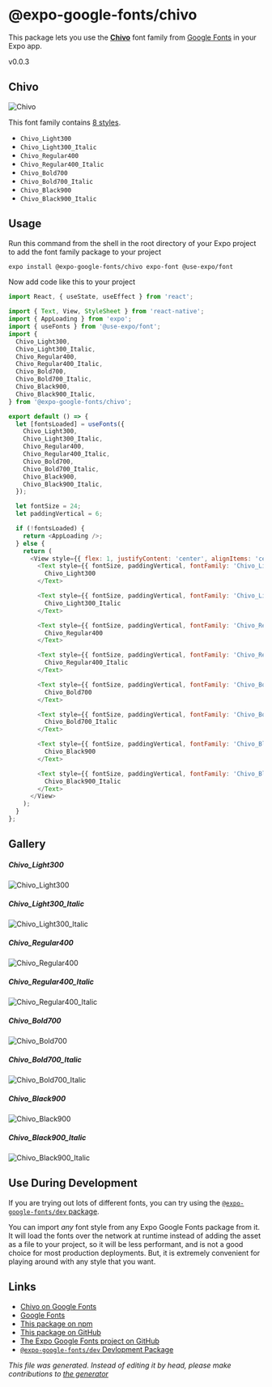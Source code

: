 # @expo-google-fonts/chivo

This package lets you use the [**Chivo**](https://fonts.google.com/specimen/Chivo) font family from [Google Fonts](https://fonts.google.com/) in your Expo app.

v0.0.3

## Chivo

![Chivo](./font-family.png)

This font family contains [8 styles](#gallery).

- `Chivo_Light300`
- `Chivo_Light300_Italic`
- `Chivo_Regular400`
- `Chivo_Regular400_Italic`
- `Chivo_Bold700`
- `Chivo_Bold700_Italic`
- `Chivo_Black900`
- `Chivo_Black900_Italic`

## Usage

Run this command from the shell in the root directory of your Expo project to add the font family package to your project
```sh
expo install @expo-google-fonts/chivo expo-font @use-expo/font
```

Now add code like this to your project
```js
import React, { useState, useEffect } from 'react';

import { Text, View, StyleSheet } from 'react-native';
import { AppLoading } from 'expo';
import { useFonts } from '@use-expo/font';
import {
  Chivo_Light300,
  Chivo_Light300_Italic,
  Chivo_Regular400,
  Chivo_Regular400_Italic,
  Chivo_Bold700,
  Chivo_Bold700_Italic,
  Chivo_Black900,
  Chivo_Black900_Italic,
} from '@expo-google-fonts/chivo';

export default () => {
  let [fontsLoaded] = useFonts({
    Chivo_Light300,
    Chivo_Light300_Italic,
    Chivo_Regular400,
    Chivo_Regular400_Italic,
    Chivo_Bold700,
    Chivo_Bold700_Italic,
    Chivo_Black900,
    Chivo_Black900_Italic,
  });

  let fontSize = 24;
  let paddingVertical = 6;

  if (!fontsLoaded) {
    return <AppLoading />;
  } else {
    return (
      <View style={{ flex: 1, justifyContent: 'center', alignItems: 'center' }}>
        <Text style={{ fontSize, paddingVertical, fontFamily: 'Chivo_Light300' }}>
          Chivo_Light300
        </Text>

        <Text style={{ fontSize, paddingVertical, fontFamily: 'Chivo_Light300_Italic' }}>
          Chivo_Light300_Italic
        </Text>

        <Text style={{ fontSize, paddingVertical, fontFamily: 'Chivo_Regular400' }}>
          Chivo_Regular400
        </Text>

        <Text style={{ fontSize, paddingVertical, fontFamily: 'Chivo_Regular400_Italic' }}>
          Chivo_Regular400_Italic
        </Text>

        <Text style={{ fontSize, paddingVertical, fontFamily: 'Chivo_Bold700' }}>
          Chivo_Bold700
        </Text>

        <Text style={{ fontSize, paddingVertical, fontFamily: 'Chivo_Bold700_Italic' }}>
          Chivo_Bold700_Italic
        </Text>

        <Text style={{ fontSize, paddingVertical, fontFamily: 'Chivo_Black900' }}>
          Chivo_Black900
        </Text>

        <Text style={{ fontSize, paddingVertical, fontFamily: 'Chivo_Black900_Italic' }}>
          Chivo_Black900_Italic
        </Text>
      </View>
    );
  }
};

```

## Gallery

##### Chivo_Light300
![Chivo_Light300](./994635489f0d118a198cb7efcdd1b61cbd4431c9e6426fffad5b731c4d2c1a5c.ttf.png)

##### Chivo_Light300_Italic
![Chivo_Light300_Italic](./f512baee58b1fc81a387836a8de41c055d2bebbfde221bd5f6829c1db58d9baa.ttf.png)

##### Chivo_Regular400
![Chivo_Regular400](./c45551e766074f40061345617f0e07c5a4a2ecbd70ce90f3c7456284827c3184.ttf.png)

##### Chivo_Regular400_Italic
![Chivo_Regular400_Italic](./1940d6e1383f625468fbb0231dc6d8ea95eda2d8483e23e66e94d6bb05996ca2.ttf.png)

##### Chivo_Bold700
![Chivo_Bold700](./49e634b98df69d1812b9406be76ebe8c76888e0202ae16c267aff5f9897d279f.ttf.png)

##### Chivo_Bold700_Italic
![Chivo_Bold700_Italic](./eea6f18e9fa02d840e18d03dfe74e65437743472807f1f0a93bb11254419cdb4.ttf.png)

##### Chivo_Black900
![Chivo_Black900](./b16f1d6acd367f8f1dd75d71e56027975f5f4c661b7272c0ae41a0635d55908a.ttf.png)

##### Chivo_Black900_Italic
![Chivo_Black900_Italic](./da92d63af2ecddbae2e8cf92a528caebcba3ed94b7b00e2ab04d228c4622c806.ttf.png)


## Use During Development

If you are trying out lots of different fonts, you can try using the [`@expo-google-fonts/dev` package](https://www.npmjs.com/package/@expo-google-fonts/dev).

You can import *any* font style from any Expo Google Fonts package from it. It will load the fonts
over the network at runtime instead of adding the asset as a file to your project, so it will be 
less performant, and is not a good choice for most production deployments. But, it is extremely convenient
for playing around with any style that you want.

## Links

- [Chivo on Google Fonts](https://fonts.google.com/specimen/Chivo)
- [Google Fonts](https://fonts.google.com/)
- [This package on npm](https://www.npmjs.com/package/@expo-google-fonts/chivo)
- [This package on GitHub](https://github.com/expo/google-fonts/tree/master/font-packages/chivo)
- [The Expo Google Fonts project on GitHub](https://github.com/expo/google-fonts)
- [`@expo-google-fonts/dev` Devlopment Package](https://github.com/expo/google-fonts/tree/master/font-packages/dev)


*This file was generated. Instead of editing it by head, please make contributions to [the generator](https://github.com/expo/google-fonts/tree/master/packages/generator)*
